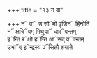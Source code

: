 +++
title = "१३ न वा"

+++
न᳓ वा᳓ उ सो᳓मो वृजिनं᳓ हिनोति  
न᳓ क्षत्रि᳓यम् मिथुया᳓ धार᳓यन्तम्  
ह᳓न्ति र᳓क्षो ह᳓न्ति आ᳓सद् व᳓दन्तम्  
उभा᳓व् इ᳓न्द्रस्य प्र᳓सितौ शयाते